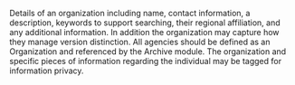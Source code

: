 Details of an organization including name, contact information, a description, keywords to support searching, their regional affiliation, and any additional information. In addition the organization may capture how they manage version distinction. All agencies should be defined as an Organization and referenced by the Archive module. The organization and specific pieces of information regarding the individual may be tagged for information privacy.